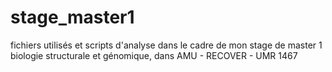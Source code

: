 # stage_master1
fichiers utilisés et scripts d'analyse dans le cadre de mon stage de master 1 biologie structurale et génomique, dans AMU - RECOVER - UMR 1467
